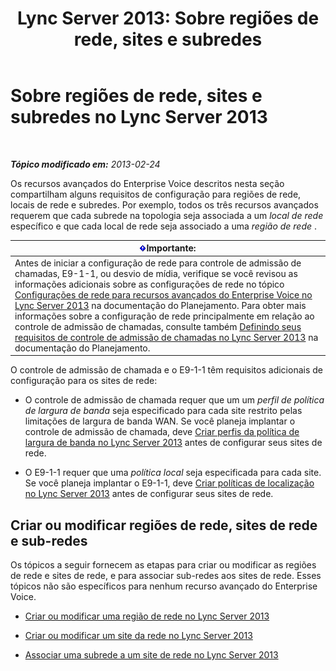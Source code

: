 ﻿---
title: 'Lync Server 2013: Sobre regiões de rede, sites e subredes'
TOCTitle: Sobre regiões de rede, sites e subredes
ms:assetid: 6662123a-d011-408c-a290-92b2a8589943
ms:mtpsurl: https://technet.microsoft.com/pt-br/library/Gg398467(v=OCS.15)
ms:contentKeyID: 49306948
ms.date: 05/19/2016
mtps_version: v=OCS.15
ms.translationtype: HT
---

# Sobre regiões de rede, sites e subredes no Lync Server 2013

 

_**Tópico modificado em:** 2013-02-24_

Os recursos avançados do Enterprise Voice descritos nesta seção compartilham alguns requisitos de configuração para regiões de rede, locais de rede e subredes. Por exemplo, todos os três recursos avançados requerem que cada subrede na topologia seja associada a um *local de rede* específico e que cada local de rede seja associado a uma *região de rede* .

<table>
<thead>
<tr class="header">
<th><img src="images/Gg425939.important(OCS.15).gif" title="important" alt="important" />Importante:</th>
</tr>
</thead>
<tbody>
<tr class="odd">
<td>Antes de iniciar a configuração de rede para controle de admissão de chamadas, E9-1-1, ou desvio de mídia, verifique se você revisou as informações adicionais sobre as configurações de rede no tópico <a href="lync-server-2013-network-settings-for-the-advanced-enterprise-voice-features.md">Configurações de rede para recursos avançados do Enterprise Voice no Lync Server 2013</a> na documentação do Planejamento. Para obter mais informações sobre a configuração de rede principalmente em relação ao controle de admissão de chamadas, consulte também <a href="lync-server-2013-defining-your-requirements-for-call-admission-control.md">Definindo seus requisitos de controle de admissão de chamadas no Lync Server 2013</a> na documentação do Planejamento.</td>
</tr>
</tbody>
</table>


O controle de admissão de chamada e o E9-1-1 têm requisitos adicionais de configuração para os sites de rede:

  - O controle de admissão de chamada requer que um um *perfil de política de largura de banda* seja especificado para cada site restrito pelas limitações de largura de banda WAN. Se você planeja implantar o controle de admissão de chamada, deve [Criar perfis da política de largura de banda no Lync Server 2013](lync-server-2013-create-bandwidth-policy-profiles.md) antes de configurar seus sites de rede.

  - O E9-1-1 requer que uma *política local* seja especificada para cada site. Se você planeja implantar o E9-1-1, deve [Criar políticas de localização no Lync Server 2013](lync-server-2013-create-location-policies.md) antes de configurar seus sites de rede.

## Criar ou modificar regiões de rede, sites de rede e sub-redes

Os tópicos a seguir fornecem as etapas para criar ou modificar as regiões de rede e sites de rede, e para associar sub-redes aos sites de rede. Esses tópicos não são específicos para nenhum recurso avançado do Enterprise Voice.

  - [Criar ou modificar uma região de rede no Lync Server 2013](lync-server-2013-create-or-modify-a-network-region.md)

  - [Criar ou modificar um site da rede no Lync Server 2013](lync-server-2013-create-or-modify-a-network-site.md)

  - [Associar uma subrede a um site de rede no Lync Server 2013](lync-server-2013-associate-a-subnet-with-a-network-site.md)


